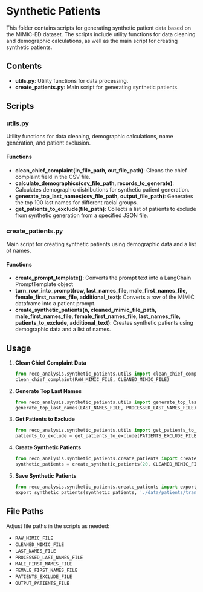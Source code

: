 # Synthetic Patients

This folder contains scripts for generating synthetic patient data based on the MIMIC-ED dataset. The scripts include utility functions for data cleaning and demographic calculations, as well as the main script for creating synthetic patients.

## Contents

- **utils.py**: Utility functions for data processing.
- **create_patients.py**: Main script for generating synthetic patients.

## Scripts

### utils.py

Utility functions for data cleaning, demographic calculations, name generation, and patient exclusion.

#### Functions

- **clean_chief_complaint(in_file_path, out_file_path)**: Cleans the chief complaint field in the CSV file.
- **calculate_demographics(csv_file_path, records_to_generate)**: Calculates demographic distributions for synthetic patient generation.
- **generate_top_last_names(csv_file_path, output_file_path)**: Generates the top 100 last names for different racial groups.
- **get_patients_to_exclude(file_path)**: Collects a list of patients to exclude from synthetic generation from a specified JSON file.

### create_patients.py

Main script for creating synthetic patients using demographic data and a list of names.

#### Functions

- **create_prompt_template()**: Converts the prompt text into a LangChain PromptTemplate object
- **turn_row_into_prompt(row, last_names_file, male_first_names_file, female_first_names_file, additional_text)**: Converts a row of the MIMIC dataframe into a patient prompt.
- **create_synthetic_patients(n, cleaned_mimic_file_path, male_first_names_file, female_first_names_file, last_names_file, patients_to_exclude, additional_text)**: Creates synthetic patients using demographic data and a list of names.

## Usage

1. **Clean Chief Complaint Data**
    ```python
    from reco_analysis.synthetic_patients.utils import clean_chief_complaint
    clean_chief_complaint(RAW_MIMIC_FILE, CLEANED_MIMIC_FILE)
    ```

2. **Generate Top Last Names**
    ```python
    from reco_analysis.synthetic_patients.utils import generate_top_last_names
    generate_top_last_names(LAST_NAMES_FILE, PROCESSED_LAST_NAMES_FILE)
    ```

3. **Get Patients to Exclude**
    ```python
    from reco_analysis.synthetic_patients.utils import get_patients_to_exclude
    patients_to_exclude = get_patients_to_exclude(PATIENTS_EXCLUDE_FILE)
    ```

4. **Create Synthetic Patients**
    ```python
    from reco_analysis.synthetic_patients.create_patients import create_synthetic_patients
    synthetic_patients = create_synthetic_patients(20, CLEANED_MIMIC_FILE, MALE_FIRST_NAMES_FILE, FEMALE_FIRST_NAMES_FILE, PROCESSED_LAST_NAMES_FILE, patients_to_exclude)
    ```

5. **Save Synthetic Patients**
    ```python
    from reco_analysis.synthetic_patients.create_patients import export_synthetic_patients
    export_synthetic_patients(synthetic_patients, './data/patients/transcripts.json')
    ```

## File Paths

Adjust file paths in the scripts as needed:
- `RAW_MIMIC_FILE`
- `CLEANED_MIMIC_FILE`
- `LAST_NAMES_FILE`
- `PROCESSED_LAST_NAMES_FILE`
- `MALE_FIRST_NAMES_FILE`
- `FEMALE_FIRST_NAMES_FILE`
- `PATIENTS_EXCLUDE_FILE`
- `OUTPUT_PATIENTS_FILE`